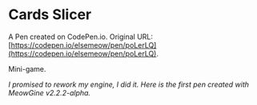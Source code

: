# Cards Slicer

A Pen created on CodePen.io. Original URL: [https://codepen.io/elsemeow/pen/poLerLQ](https://codepen.io/elsemeow/pen/poLerLQ).

Mini-game.

_I promised to rework my engine, I did it. Here is the first pen created with MeowGine v2.2.2-alpha._